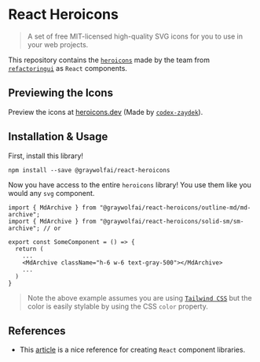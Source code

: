 # React Heroicons
> A set of free MIT-licensed high-quality SVG icons for you to use in your web projects.

This repository contains the [`heroicons`](https://github.com/refactoringui/heroicons) made by the team from [`refactoringui`](https://refactoringui.com/) as `React` components.

## Previewing the Icons
Preview the icons at [heroicons.dev](https://heroicons.dev) (Made by [`codex-zaydek`](https://github.com/codex-zaydek)).

## Installation & Usage
First, install this library!
```
npm install --save @graywolfai/react-heroicons
```

Now you have access to the entire `heroicons` library! You use them like you would any `svg` component.
```tsx
import { MdArchive } from "@graywolfai/react-heroicons/outline-md/md-archive";
import { MdArchive } from "@graywolfai/react-heroicons/solid-sm/sm-archive"; // or

export const SomeComponent = () => {
  return (
    ...
    <MdArchive className="h-6 w-6 text-gray-500"></MdArchive>
    ...
  )
}
```

> Note the above example assumes you are using [`Tailwind CSS`](https://tailwindcss.com/) but the color is easily stylable by using the CSS `color` property.

## References
- This [article](http://nicolasgallagher.com/making-svg-icon-libraries-for-react-apps/) is a nice reference for creating `React` component libraries.
